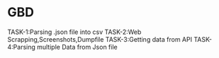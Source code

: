 # GBD
TASK-1:Parsing .json file into csv
TASK-2:Web Scrapping,Screenshots,Dumpfile
TASK-3:Getting data from API
TASK-4:Parsing multiple Data from Json file
